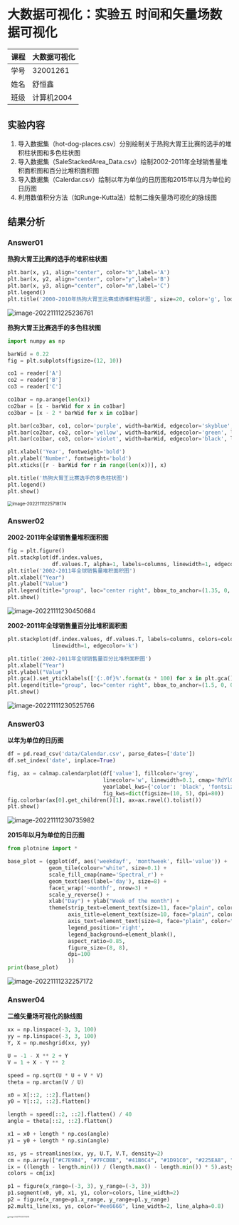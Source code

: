 #  大数据可视化：实验五 时间和矢量场数据可视化

| 课程 | 大数据可视化 |
| ---- | ------------ |
| 学号 | 32001261     |
| 姓名 | 舒恒鑫       |
| 班级 | 计算机2004   |

## 实验内容

1. 导入数据集（hot-dog-places.csv）分别绘制关于热狗大胃王比赛的选手的堆积柱状图和多色柱状图
2. 导入数据集（SaleStackedArea_Data.csv）绘制2002-2011年全球销售量堆积面积图和百分比堆积面积图
3. 导入数据集（Calerdar.csv）绘制以年为单位的日历图和2015年以月为单位的日历图
4. 利用数值积分方法（如Runge-Kutta法）绘制二维矢量场可视化的脉线图

## 结果分析

### Answer01

**热狗大胃王比赛的选手的堆积柱状图**

```python
plt.bar(x, y1, align="center", color="b",label='A')
plt.bar(x, y2, align="center", color="y",label='B')
plt.bar(x, y3, align="center", color="m",label='C')
plt.legend()
plt.title('2000-2010年热狗大胃王比赛成绩堆积柱状图', size=20, color='g', loc='center')
```

![image-20221111225236761](./images.assets/image-20221111225236761.png)

**热狗大胃王比赛选手的多色柱状图**

```python
import numpy as np

barWid = 0.22
fig = plt.subplots(figsize=(12, 10))

co1 = reader['A']
co2 = reader['B']
co3 = reader['C']

co1bar = np.arange(len(x))
co2bar = [x - barWid for x in co1bar]
co3bar = [x - 2 * barWid for x in co1bar]

plt.bar(co3bar, co1, color='purple', width=barWid, edgecolor='skyblue', label='A')
plt.bar(co2bar, co2, color='yellow', width=barWid, edgecolor='green', label='B')
plt.bar(co1bar, co3, color='violet', width=barWid, edgecolor='black', label='C')

plt.xlabel('Year', fontweight='bold')
plt.ylabel('Number', fontweight='bold')
plt.xticks([r - barWid for r in range(len(x))], x)

plt.title('热狗大胃王比赛选手的多色柱状图')
plt.legend()
plt.show()
```

<img src="./images.assets/image-20221111225718174.png" alt="image-20221111225718174" style="zoom:70%;" />

### Answer02

**2002-2011年全球销售量堆积面积图**

```python
fig = plt.figure()
plt.stackplot(df.index.values,
              df.values.T, alpha=1, labels=columns, linewidth=1, edgecolor='k', colors=colors)
plt.title('2002-2011年全球销售量堆积面积图')
plt.xlabel("Year")
plt.ylabel("Value")
plt.legend(title="group", loc="center right", bbox_to_anchor=(1.35, 0, 0, 1), edgecolor='none', facecolor='none')
plt.show()
```

![image-20221111230450684](./images.assets/image-20221111230450684.png)

**2002-2011年全球销售量百分比堆积面积图**

```python
plt.stackplot(df.index.values, df.values.T, labels=columns, colors=colors,
              linewidth=1, edgecolor='k')

plt.title('2002-2011年全球销售量百分比堆积面积图')
plt.xlabel("Year")
plt.ylabel("Value")
plt.gca().set_yticklabels(['{:.0f}%'.format(x * 100) for x in plt.gca().get_yticks()])
plt.legend(title="group", loc="center right", bbox_to_anchor=(1.5, 0, 0, 1), edgecolor='none', facecolor='none')
plt.show()
```

![image-20221111230525766](./images.assets/image-20221111230525766.png)

### Answer03

**以年为单位的日历图**

```python
df = pd.read_csv('data/Calendar.csv', parse_dates=['date'])
df.set_index('date', inplace=True)

fig, ax = calmap.calendarplot(df['value'], fillcolor='grey',
                              linecolor='w', linewidth=0.1, cmap='RdYlGn',
                              yearlabel_kws={'color': 'black', 'fontsize': 12},
                              fig_kws=dict(figsize=(10, 5), dpi=80))
fig.colorbar(ax[0].get_children()[1], ax=ax.ravel().tolist())
plt.show()
```

![image-20221111230735982](./images.assets/image-20221111230735982.png)

**2015年以月为单位的日历图**

```python
from plotnine import *

base_plot = (ggplot(df, aes('weekdayf', 'monthweek', fill='value')) +
             geom_tile(colour="white", size=0.1) +
             scale_fill_cmap(name='Spectral_r') +
             geom_text(aes(label='day'), size=8) +
             facet_wrap('~monthf', nrow=3) +
             scale_y_reverse() +
             xlab("Day") + ylab("Week of the month") +
             theme(strip_text=element_text(size=11, face="plain", color="black"),
                   axis_title=element_text(size=10, face="plain", color="black"),
                   axis_text=element_text(size=8, face="plain", color="black"),
                   legend_position='right',
                   legend_background=element_blank(),
                   aspect_ratio=0.85,
                   figure_size=(8, 8),
                   dpi=100
                   ))
print(base_plot)
```

![image-20221111232257172](./images.assets/image-20221111232257172.png)

### Answer04

**二维矢量场可视化的脉线图**

```python
xx = np.linspace(-3, 3, 100)
yy = np.linspace(-3, 3, 100)
Y, X = np.meshgrid(xx, yy)

U = -1 - X ** 2 + Y
V = 1 + X - Y ** 2

speed = np.sqrt(U * U + V * V)
theta = np.arctan(V / U)

x0 = X[::2, ::2].flatten()
y0 = Y[::2, ::2].flatten()

length = speed[::2, ::2].flatten() / 40
angle = theta[::2, ::2].flatten()

x1 = x0 + length * np.cos(angle)
y1 = y0 + length * np.sin(angle)

xs, ys = streamlines(xx, yy, U.T, V.T, density=2)
cm = np.array(["#C7E9B4", "#7FCDBB", "#41B6C4", "#1D91C0", "#225EA8", "#0C2C84"])
ix = ((length - length.min()) / (length.max() - length.min()) * 5).astype('int')
colors = cm[ix]

p1 = figure(x_range=(-3, 3), y_range=(-3, 3))
p1.segment(x0, y0, x1, y1, color=colors, line_width=2)
p2 = figure(x_range=p1.x_range, y_range=p1.y_range)
p2.multi_line(xs, ys, color="#ee6666", line_width=2, line_alpha=0.8)
```

<img src="./images.assets/image-20221111232730255.png" alt="image-20221111232730255" style="zoom:25%;" />